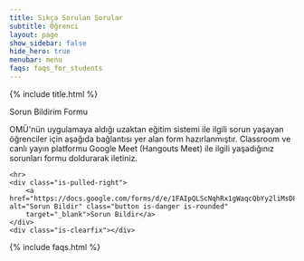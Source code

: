 ```yaml
---
title: Sıkça Sorulan Sorular
subtitle: Öğrenci
layout: page
show_sidebar: false
hide_hero: true
menubar: menu
faqs: faqs_for_students
---
```


{% include title.html %}

<article class="message is-warning">
  <div class="message-header">
    <p>Sorun Bildirim Formu</p>
  </div>
  <div class="message-body">
    OMÜ'nün uygulamaya aldığı uzaktan eğitim sistemi ile ilgili sorun yaşayan öğrenciler için aşağıda bağlantısı yer alan form hazırlanmıştır. Classroom ve canlı yayın platformu Google Meet (Hangouts Meet) ile ilgili yaşadığınız sorunları formu doldurarak iletiniz.

    <hr>
    <div class="is-pulled-right">
        <a href="https://docs.google.com/forms/d/e/1FAIpQLScNqhRx1gWaqcQbYy2liMsD8w5nvO7ef2MBY2zFuCHNnUhIHA/viewform" alt="Sorun Bildir" class="button is-danger is-rounded"
        target="_blank">Sorun Bildir</a>
    </div>
    <div class="is-clearfix"></div>
  </div>
</article>

{% include faqs.html %}
